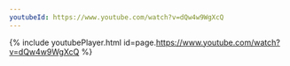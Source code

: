```yaml
---
youtubeId: https://www.youtube.com/watch?v=dQw4w9WgXcQ
---
```




{% include youtubePlayer.html id=page.https://www.youtube.com/watch?v=dQw4w9WgXcQ %}
